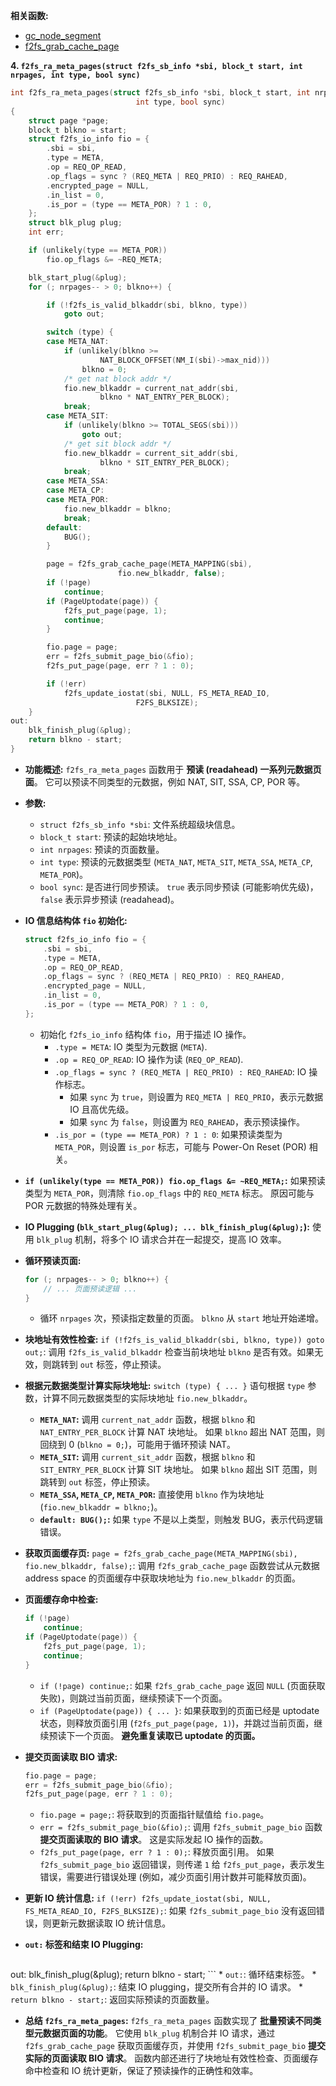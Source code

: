 **相关函数:**
* [gc_node_segment](https://github.com/sigmanature/learn_os_note/blob/main/6.13.1%E5%86%85%E6%A0%B8%E6%96%87%E6%A1%A3%E6%B3%A8%E9%87%8A/fs/f2fs/gc.c/gc_node_segment.md)
* [f2fs_grab_cache_page](https://github.com/sigmanature/learn_os_note/blob/main/6.13.1%E5%86%85%E6%A0%B8%E6%96%87%E6%A1%A3%E6%B3%A8%E9%87%8A/fs/f2fs/gc.c/f2fs_grab_cache_page.md)

**4. `f2fs_ra_meta_pages(struct f2fs_sb_info *sbi, block_t start, int nrpages, int type, bool sync)`**

```c
int f2fs_ra_meta_pages(struct f2fs_sb_info *sbi, block_t start, int nrpages,
							int type, bool sync)
{
	struct page *page;
	block_t blkno = start;
	struct f2fs_io_info fio = {
		.sbi = sbi,
		.type = META,
		.op = REQ_OP_READ,
		.op_flags = sync ? (REQ_META | REQ_PRIO) : REQ_RAHEAD,
		.encrypted_page = NULL,
		.in_list = 0,
		.is_por = (type == META_POR) ? 1 : 0,
	};
	struct blk_plug plug;
	int err;

	if (unlikely(type == META_POR))
		fio.op_flags &= ~REQ_META;

	blk_start_plug(&plug);
	for (; nrpages-- > 0; blkno++) {

		if (!f2fs_is_valid_blkaddr(sbi, blkno, type))
			goto out;

		switch (type) {
		case META_NAT:
			if (unlikely(blkno >=
					NAT_BLOCK_OFFSET(NM_I(sbi)->max_nid)))
				blkno = 0;
			/* get nat block addr */
			fio.new_blkaddr = current_nat_addr(sbi,
					blkno * NAT_ENTRY_PER_BLOCK);
			break;
		case META_SIT:
			if (unlikely(blkno >= TOTAL_SEGS(sbi)))
				goto out;
			/* get sit block addr */
			fio.new_blkaddr = current_sit_addr(sbi,
					blkno * SIT_ENTRY_PER_BLOCK);
			break;
		case META_SSA:
		case META_CP:
		case META_POR:
			fio.new_blkaddr = blkno;
			break;
		default:
			BUG();
		}

		page = f2fs_grab_cache_page(META_MAPPING(sbi),
						fio.new_blkaddr, false);
		if (!page)
			continue;
		if (PageUptodate(page)) {
			f2fs_put_page(page, 1);
			continue;
		}

		fio.page = page;
		err = f2fs_submit_page_bio(&fio);
		f2fs_put_page(page, err ? 1 : 0);

		if (!err)
			f2fs_update_iostat(sbi, NULL, FS_META_READ_IO,
							F2FS_BLKSIZE);
	}
out:
	blk_finish_plug(&plug);
	return blkno - start;
}
```

*   **功能概述:** `f2fs_ra_meta_pages` 函数用于 **预读 (readahead) 一系列元数据页面**。  它可以预读不同类型的元数据，例如 NAT, SIT, SSA, CP, POR 等。

*   **参数:**
    *   `struct f2fs_sb_info *sbi`: 文件系统超级块信息。
    *   `block_t start`:  预读的起始块地址。
    *   `int nrpages`:  预读的页面数量。
    *   `int type`:  预读的元数据类型 (`META_NAT`, `META_SIT`, `META_SSA`, `META_CP`, `META_POR`)。
    *   `bool sync`:  是否进行同步预读。 `true` 表示同步预读 (可能影响优先级)， `false` 表示异步预读 (readahead)。

*   **IO 信息结构体 `fio` 初始化:**
    ```c
    struct f2fs_io_info fio = {
        .sbi = sbi,
        .type = META,
        .op = REQ_OP_READ,
        .op_flags = sync ? (REQ_META | REQ_PRIO) : REQ_RAHEAD,
        .encrypted_page = NULL,
        .in_list = 0,
        .is_por = (type == META_POR) ? 1 : 0,
    };
    ```
    *   初始化 `f2fs_io_info` 结构体 `fio`，用于描述 IO 操作。
        *   `.type = META`:  IO 类型为元数据 (`META`).
        *   `.op = REQ_OP_READ`:  IO 操作为读 (`REQ_OP_READ`).
        *   `.op_flags = sync ? (REQ_META | REQ_PRIO) : REQ_RAHEAD`:  IO 操作标志。
            *   如果 `sync` 为 `true`，则设置为 `REQ_META | REQ_PRIO`，表示元数据 IO 且高优先级。
            *   如果 `sync` 为 `false`，则设置为 `REQ_RAHEAD`，表示预读操作。
        *   `.is_por = (type == META_POR) ? 1 : 0`:  如果预读类型为 `META_POR`，则设置 `is_por` 标志，可能与 Power-On Reset (POR) 相关。

*   **`if (unlikely(type == META_POR)) fio.op_flags &= ~REQ_META;`:**  如果预读类型为 `META_POR`，则清除 `fio.op_flags` 中的 `REQ_META` 标志。  原因可能与 POR 元数据的特殊处理有关。

*   **IO Plugging (`blk_start_plug(&plug); ... blk_finish_plug(&plug);`):**  使用 `blk_plug` 机制，将多个 IO 请求合并在一起提交，提高 IO 效率。

*   **循环预读页面:**
    ```c
    for (; nrpages-- > 0; blkno++) {
        // ... 页面预读逻辑 ...
    }
    ```
    *   循环 `nrpages` 次，预读指定数量的页面。 `blkno` 从 `start` 地址开始递增。

*   **块地址有效性检查:**  `if (!f2fs_is_valid_blkaddr(sbi, blkno, type)) goto out;`:  调用 `f2fs_is_valid_blkaddr` 检查当前块地址 `blkno` 是否有效。如果无效，则跳转到 `out` 标签，停止预读。

*   **根据元数据类型计算实际块地址:**  `switch (type) { ... }` 语句根据 `type` 参数，计算不同元数据类型的实际块地址 `fio.new_blkaddr`。
    *   **`META_NAT`:**  调用 `current_nat_addr` 函数，根据 `blkno` 和 `NAT_ENTRY_PER_BLOCK` 计算 NAT 块地址。  如果 `blkno` 超出 NAT 范围，则回绕到 0 (`blkno = 0;`)，可能用于循环预读 NAT。
    *   **`META_SIT`:**  调用 `current_sit_addr` 函数，根据 `blkno` 和 `SIT_ENTRY_PER_BLOCK` 计算 SIT 块地址。 如果 `blkno` 超出 SIT 范围，则跳转到 `out` 标签，停止预读。
    *   **`META_SSA`, `META_CP`, `META_POR`:**  直接使用 `blkno` 作为块地址 (`fio.new_blkaddr = blkno;`)。
    *   **`default: BUG();`:**  如果 `type` 不是以上类型，则触发 BUG，表示代码逻辑错误。

*   **获取页面缓存页:**  `page = f2fs_grab_cache_page(META_MAPPING(sbi), fio.new_blkaddr, false);`:  调用 `f2fs_grab_cache_page` 函数尝试从元数据 address space 的页面缓存中获取块地址为 `fio.new_blkaddr` 的页面。

*   **页面缓存命中检查:**
    ```c
    if (!page)
        continue;
    if (PageUptodate(page)) {
        f2fs_put_page(page, 1);
        continue;
    }
    ```
    *   `if (!page) continue;`:  如果 `f2fs_grab_cache_page` 返回 `NULL` (页面获取失败)，则跳过当前页面，继续预读下一个页面。
    *   `if (PageUptodate(page)) { ... }`:  如果获取到的页面已经是 uptodate 状态，则释放页面引用 (`f2fs_put_page(page, 1)`)，并跳过当前页面，继续预读下一个页面。 **避免重复读取已 uptodate 的页面。**

*   **提交页面读取 BIO 请求:**
    ```c
    fio.page = page;
    err = f2fs_submit_page_bio(&fio);
    f2fs_put_page(page, err ? 1 : 0);
    ```
    *   `fio.page = page;`:  将获取到的页面指针赋值给 `fio.page`。
    *   `err = f2fs_submit_page_bio(&fio);`:  调用 `f2fs_submit_page_bio` 函数 **提交页面读取的 BIO 请求**。  这是实际发起 IO 操作的函数。
    *   `f2fs_put_page(page, err ? 1 : 0);`:  释放页面引用。 如果 `f2fs_submit_page_bio` 返回错误，则传递 `1` 给 `f2fs_put_page`，表示发生错误，需要进行错误处理 (例如，减少页面引用计数并可能释放页面)。

*   **更新 IO 统计信息:**  `if (!err) f2fs_update_iostat(sbi, NULL, FS_META_READ_IO, F2FS_BLKSIZE);`:  如果 `f2fs_submit_page_bio` 没有返回错误，则更新元数据读取 IO 统计信息。

*   **`out:` 标签和结束 IO Plugging:**
    ```c
out:
	blk_finish_plug(&plug);
	return blkno - start;
    ```
    *   `out:`:  循环结束标签。
    *   `blk_finish_plug(&plug);`:  结束 IO plugging，提交所有合并的 IO 请求。
    *   `return blkno - start;`:  返回实际预读的页面数量。

*   **总结 `f2fs_ra_meta_pages`:**  `f2fs_ra_meta_pages` 函数实现了 **批量预读不同类型元数据页面的功能**。  它使用 `blk_plug` 机制合并 IO 请求，通过 `f2fs_grab_cache_page` 获取页面缓存页，并使用 `f2fs_submit_page_bio` **提交实际的页面读取 BIO 请求**。  函数内部还进行了块地址有效性检查、页面缓存命中检查和 IO 统计更新，保证了预读操作的正确性和效率。
